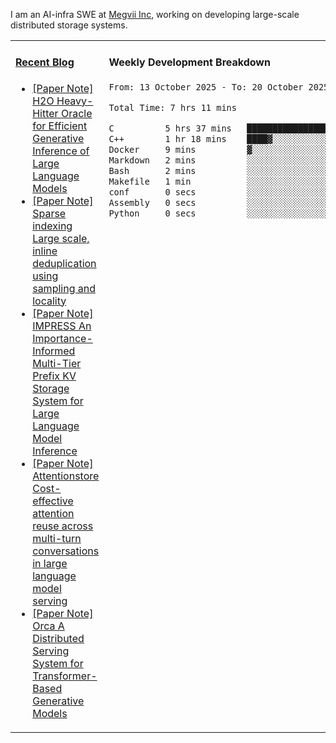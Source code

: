 I am an AI-infra SWE at [Megvii Inc](https://en.megvii.com/), working on developing large-scale distributed storage systems.

<table width="960px">
<tr>
<td valign="top" width="50%">

#### <a href="https://www.kongjun18.me" target="_blank">Recent Blog</a>

<!-- BLOG-POST-LIST:START -->
- [[Paper Note] H2O Heavy-Hitter Oracle for Efficient Generative Inference of Large Language Models](https://kongjun18.github.io/posts/h2o-heavy-hitter-oracle-for-efficient-generative-inference-of-large-language-models/)
- [[Paper Note] Sparse indexing Large scale, inline deduplication using sampling and locality](https://kongjun18.github.io/posts/sparse-indexing-large-scale-inline-deduplication-using-sampling-and-locality/)
- [[Paper Note] IMPRESS An Importance-Informed Multi-Tier Prefix KV Storage System for Large Language Model Inference](https://kongjun18.github.io/posts/impress-an-importance-informed-multi-tier-prefix-kv-storage-system-for-large-language-model-inference/)
- [[Paper Note] Attentionstore Cost-effective attention reuse across multi-turn conversations in large language model serving](https://kongjun18.github.io/posts/attentionstore-cost-effective-attention-reuse-across-multi-turn-conversations-in-large-language-model-serving/)
- [[Paper Note] Orca A Distributed Serving System for Transformer-Based Generative Models](https://kongjun18.github.io/posts/orca-a-distributed-serving-system-for-transformer-based-generative-models/)
<!-- BLOG-POST-LIST:END -->

</td>
<td valign="top" width="50%">

#### Weekly Development Breakdown

<!--START_SECTION:waka-->

```txt
From: 13 October 2025 - To: 20 October 2025

Total Time: 7 hrs 11 mins

C          5 hrs 37 mins   ███████████████████▓░░░░░   78.26 %
C++        1 hr 18 mins    ████▓░░░░░░░░░░░░░░░░░░░░   18.25 %
Docker     9 mins          ▓░░░░░░░░░░░░░░░░░░░░░░░░   02.12 %
Markdown   2 mins          ░░░░░░░░░░░░░░░░░░░░░░░░░   00.53 %
Bash       2 mins          ░░░░░░░░░░░░░░░░░░░░░░░░░   00.46 %
Makefile   1 min           ░░░░░░░░░░░░░░░░░░░░░░░░░   00.34 %
conf       0 secs          ░░░░░░░░░░░░░░░░░░░░░░░░░   00.03 %
Assembly   0 secs          ░░░░░░░░░░░░░░░░░░░░░░░░░   00.01 %
Python     0 secs          ░░░░░░░░░░░░░░░░░░░░░░░░░   00.00 %
```

<!--END_SECTION:waka-->
</td>
</tr>

</table>
